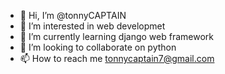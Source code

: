 - 👋 Hi, I’m @tonnyCAPTAIN
- 👀 I’m interested in web developmet
- 🌱 I’m currently learning django web framework
- 💞️ I’m looking to collaborate on python
- 📫 How to reach me tonnycaptain7@gmail.com

<!---
tonnyCAPTAIN/tonnyCAPTAIN is a ✨ special ✨ repository because its `README.md` (this file) appears on your GitHub profile.
You can click the Preview link to take a look at your changes.
--->
